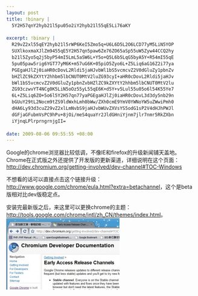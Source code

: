 ```yaml
--- 
layout: post
title: !binary |
  5Y2H57qnY2hyb21l5pu05o2iY2hyb21l55qE5Li76aKY

excerpt: !binary |
  R29vZ2xl55qEY2hyb21l5rWP6KeI5Zmo5q+U6L6D5L2O6LCD77yM5LiN5YOP
  SUXlkoxmaXJlZm9455qE5Y2H57qn5paw6Ze76ZO65aSp55uW5Zyw44CCQ2hy
  b21l5Zyo5q2j5byP54mI5LmL5aSW6L+Y5o+Q5L6b5LqG5byA5Y+R54mI55qE
  5pu05paw5rig6YGT77yM6K+m57uG6K+05piO5Zyo6L+Z5Liq6aG16Z2i77ya
  PGEgaHJlZj0iaHR0cDovL2Rldi5jaHJvbWl1bS5vcmcvZ2V0dGluZy1pbnZv
  bHZlZC9kZXYtY2hhbm5lbCNUT0MtV2luZG93cyI+aHR0cDovL2Rldi5jaHJv
  bWl1bS5vcmcvZ2V0dGluZy1pbnZvbHZlZC9kZXYtY2hhbm5lbCNUT0MtV2lu
  ZG93czwvYT4NCg0K5LiN5oOz55yL55qE6K+d5Y+v5Lul55u05o6l54K55Ye7
  6L+Z5Liq6ZO+5o6l5Y2H57qn77yaPGEgaHJlZj0iaHR0cDovL3d3dy5nb29n
  bGUuY29tL2Nocm9tZS9ldWxhLmh0bWw/ZXh0cmE9YmV0YWNoYW5uZWwiPmh0
  dHA6Ly93d3cuZ29vZ2xlLmNvbS9jaHJvbWUvZXVsYS5odG1sP2V4dHJhPWJl
  dGFjaGFubmVsPC9hPu+8jOi/meS4quaYr2JldGHniYjnm7jlr7nmr5RkZXbn
  iYjnqLPlrprngrnjgII=

date: 2009-08-06 09:55:55 +08:00
---
```

Google的chrome浏览器比较低调，不像IE和firefox的升级新闻铺天盖地。Chrome在正式版之外还提供了开发版的更新渠道，详细说明在这个页面：<a href="http://dev.chromium.org/getting-involved/dev-channel#TOC-Windows">http://dev.chromium.org/getting-involved/dev-channel#TOC-Windows</a>

不想看的话可以直接点击这个链接升级：<a href="http://www.google.com/chrome/eula.html?extra=betachannel">http://www.google.com/chrome/eula.html?extra=betachannel</a>，这个是beta版相对比dev版稳定点。
<!--more-->
安装完最新版之后，来这里可以更换chrome的主题：<a href="http://tools.google.com/chrome/intl/zh_CN/themes/index.html">http://tools.google.com/chrome/intl/zh_CN/themes/index.html</a>。
<a href="/assets/uploads/2009/08/chrome.jpg"><img src="/assets/uploads/2009/08/chrome-300x189.jpg" alt="chrome" title="chrome" width="300" height="189" class="alignnone size-medium wp-image-493" /></a>
